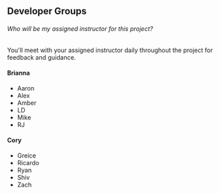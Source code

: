 ## Developer Groups

###### Who will be my assigned instructor for this project?

You'll meet with your assigned instructor daily throughout the project for feedback and guidance. 

#### Brianna

* Aaron  
* Alex  
* Amber  
* LD  
* Mike  
* RJ  

#### Cory

* Greice  
* Ricardo  
* Ryan  
* Shiv  
* Zach   
